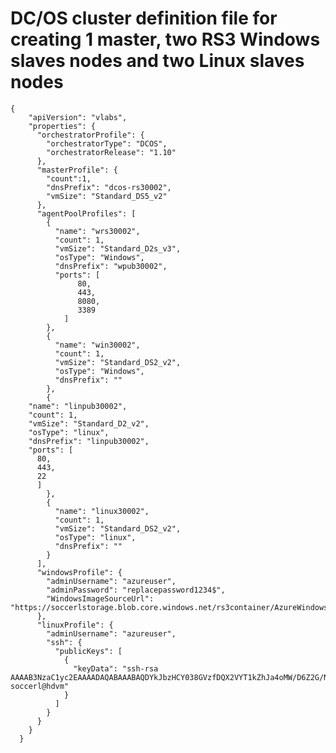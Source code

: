 
# DC/OS cluster definition file for creating 1 master, two RS3 Windows slaves nodes and two Linux slaves nodes

    {
        "apiVersion": "vlabs",
        "properties": {
          "orchestratorProfile": {
            "orchestratorType": "DCOS",
            "orchestratorRelease": "1.10"
          },
          "masterProfile": {
            "count":1,
            "dnsPrefix": "dcos-rs30002",
            "vmSize": "Standard_DS5_v2"
          },
          "agentPoolProfiles": [
            {
              "name": "wrs30002",
              "count": 1,
              "vmSize": "Standard_D2s_v3",
              "osType": "Windows",
              "dnsPrefix": "wpub30002",
              "ports": [
                   80,
                   443,
                   8080,
                   3389
                ]
            },
            {
              "name": "win30002",
              "count": 1,
              "vmSize": "Standard_DS2_v2",
              "osType": "Windows",
              "dnsPrefix": ""
            },
            {
        "name": "linpub30002",
        "count": 1,
        "vmSize": "Standard_D2_v2",
        "osType": "linux",
        "dnsPrefix": "linpub30002",
        "ports": [
          80,
          443,
          22
          ]
            },
            {
              "name": "linux30002",
              "count": 1,
              "vmSize": "Standard_DS2_v2",
              "osType": "linux",
              "dnsPrefix": ""
            }
          ],
          "windowsProfile": {
            "adminUsername": "azureuser",
            "adminPassword": "replacepassword1234$",
            "WindowsImageSourceUrl": "https://soccerlstorage.blob.core.windows.net/rs3container/AzureWindowsRS3.vhd"
          },
          "linuxProfile": {
            "adminUsername": "azureuser",
            "ssh": {
              "publicKeys": [
                {
                  "keyData": "ssh-rsa AAAAB3NzaC1yc2EAAAADAQABAAABAQDYkJbzHCY038GVzfDQX2VYT1kZhJa4oMW/D6Z2G/NEoKeB3K/zUux95w7HtdYaq3RXNxk2dMtJv27QOUmOuPpdVWCKjwi03XvhRwHwuwlkJVRb4DLgoK7QPG+j04KtPSsgOj8Qd+ljXwHB2Zpz2kFifVF1D8mcEpRWZvxhpYSt6Ze2yqdxkffq3wddJuXskGsTSYTOcBzLwGcr4c9+kA3S8fnoAW0LRyXyOvB8v0YKqIJ8t3J/g4Lj3iCGIwOWraJ2EwnpOsAzhxgBRbiWflG/cHhxDlQsOYIbJcCfb7cSkow0Qcrff/gwzBtNCuANowDeGjyL/fzu9NrSQZZzgEdf soccerl@hdvm"
                }
              ]
            }
          }
        }
      }
